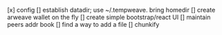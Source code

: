 [x] config
[] establish datadir; use ~/.tempweave. bring homedir
[] create arweave wallet on the fly
[] create simple bootstrap/react UI
[] maintain peers addr book
[] find a way to add a file
[] chunkify
